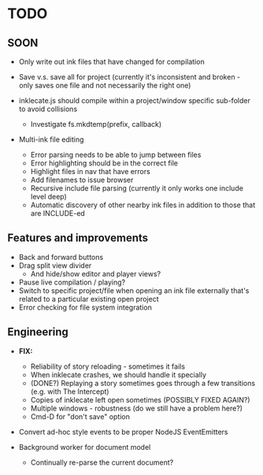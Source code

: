 # TODO

## SOON

* Only write out ink files that have changed for compilation

* Save v.s. save all for project (currently it's inconsistent and broken - only saves one file and not necessarily the right one)

* inklecate.js should compile within a project/window specific sub-folder to avoid collisions
    * Investigate fs.mkdtemp(prefix, callback)

* Multi-ink file editing
    * Error parsing needs to be able to jump between files
    * Error highlighting should be in the correct file
    * Highlight files in nav that have errors
    * Add filenames to issue browser
    * Recursive include file parsing (currently it only works one include level deep)
    * Automatic discovery of other nearby ink files in addition to those that are INCLUDE-ed

## Features and improvements

* Back and forward buttons
* Drag split view divider
    * And hide/show editor and player views?
* Pause live compilation / playing?
* Switch to specific project/file when opening an ink file externally that's related to a particular existing open project
* Error checking for file system integration

## Engineering

* **FIX:**
    * Reliability of story reloading - sometimes it fails
    * When inklecate crashes, we should handle it specially
    * (DONE?) Replaying a story sometimes goes through a few transitions (e.g. with The Intercept)
    * Copies of inklecate left open sometimes (POSSIBLY FIXED AGAIN?)
    * Multiple windows - robustness (do we still have a problem here?)
    * Cmd-D for "don't save" option

* Convert ad-hoc style events to be proper NodeJS EventEmitters

* Background worker for document model
    * Continually re-parse the current document?
